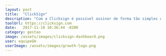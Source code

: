 ```yaml
---
layout: post
title:  "ClickSign"
description: "Com a Clicksign é possível assinar de forma tão simples quanto no papel."
toolUrl: https://clicksign.com
date:   2017-11-18 10:36:44 -0200
category: gestao
image: /assets/images/clicksign-dashboard.png
user: equipeGH
userImage: /assets/images/growth-logo.png
---
```

